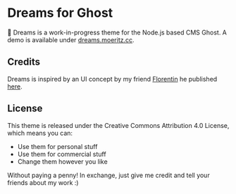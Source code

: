 # Dreams for Ghost
👻 Dreams is a work-in-progress theme for the Node.js based CMS Ghost. A demo is available under [dreams.moeritz.cc](https://dreams.moeritz.cc/).

## Credits
Dreams is inspired by an UI concept by my friend [Florentin](https://twitter.com/florentin) he published [here](https://twitter.com/florentin/status/1031146027334684673).

## License
This theme is released under the Creative Commons Attribution 4.0 License, which means you can:

- Use them for personal stuff
- Use them for commercial stuff
- Change them however you like

Without paying a penny! In exchange, just give me credit and tell your friends about my work :)
